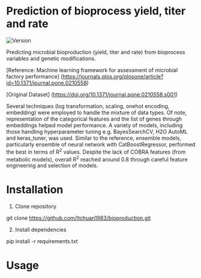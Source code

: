 # Prediction of bioprocess yield, titer and rate

![Version](https://img.shields.io/badge/Version-1.0-blue)

Predicting microbial bioproduction (yield, titer and rate) from bioprocess variables and genetic modifications.

[Reference: Machine learning framework for assessment of microbial factory performance] (https://journals.plos.org/plosone/article?id=10.1371/journal.pone.0210558)

[Original Dataset] (https://doi.org/10.1371/journal.pone.0210558.s001)

Several techniques (log transformation, scaling, onehot encoding, embedding) were employed to handle the mixture of data types. Of note, representation of the categorical features and the list of genes through embeddings helped model performance. A variety of models, including those handling hyperparameter tuning e.g. BayesSearchCV, H2O AutoML and keras_tuner, was used. Similar to the reference, ensemble models, particularly ensemble of neural network with CatBoostRegressor, performed the best in terms of R<sup>2</sup> values. Despite the lack of COBRA features (from metabolic models), overall R<sup>2</sup> reached around 0.8 through careful feature engineering and selection of models. 



# Installation

1. Clone repository

git clone https://github.com/ltchuan1983/bioproduction.git

2. Install dependencies

pip install -r requirements.txt

# Usage

